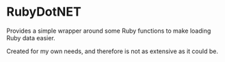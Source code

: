 # RubyDotNET

Provides a simple wrapper around some Ruby functions to make loading Ruby data easier.

Created for my own needs, and therefore is not as extensive as it could be.
